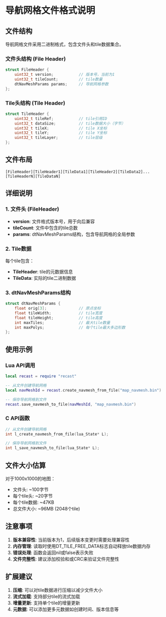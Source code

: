 # 导航网格文件格式说明

## 文件结构

导航网格文件采用二进制格式，包含文件头和tile数据集合。

### 文件头结构 (File Header)

```c
struct FileHeader {
    uint32_t version;           // 版本号，当前为1
    uint32_t tileCount;         // tile数量
    dtNavMeshParams params;     // 导航网格参数
};
```

### Tile头结构 (Tile Header)

```c
struct TileHeader {
    uint32_t tileRef;           // tile引用ID
    uint32_t dataSize;          // tile数据大小（字节）
    uint32_t tileX;             // tile X坐标
    uint32_t tileY;             // tile Y坐标  
    uint32_t tileLayer;         // tile层级
};
```

## 文件布局

```
[FileHeader][TileHeader1][TileData1][TileHeader2][TileData2]...[TileHeaderN][TileDataN]
```

## 详细说明

### 1. 文件头 (FileHeader)

- **version**: 文件格式版本号，用于向后兼容
- **tileCount**: 文件中包含的tile总数
- **params**: dtNavMeshParams结构，包含导航网格的全局参数

### 2. Tile数据

每个tile包含：
- **TileHeader**: tile的元数据信息
- **TileData**: 实际的tile二进制数据

### 3. dtNavMeshParams结构

```c
struct dtNavMeshParams {
    float orig[3];              // 原点坐标
    float tileWidth;            // tile宽度
    float tileHeight;           // tile高度
    int maxTiles;               // 最大tile数量
    int maxPolys;               // 每个tile最大多边形数
};
```

## 使用示例

### Lua API调用

```lua
local recast = require "recast"

-- 从文件创建导航网格
local navMeshId = recast.create_navmesh_from_file("map_navmesh.bin")

-- 保存导航网格到文件
recast.save_navmesh_to_file(navMeshId, "map_navmesh.bin")
```

### C API函数

```c
// 从文件创建导航网格
int l_create_navmesh_from_file(lua_State* L);

// 保存导航网格到文件  
int l_save_navmesh_to_file(lua_State* L);
```

## 文件大小估算

对于1000x1000的地图：
- 文件头: ~100字节
- 每个tile头: ~20字节
- 每个tile数据: ~47KB
- 总文件大小: ~96MB (2048个tile)

## 注意事项

1. **版本兼容性**: 当前版本为1，后续版本变更时需要处理兼容性
2. **内存管理**: 读取时使用DT_TILE_FREE_DATA标志自动释放tile数据内存
3. **错误处理**: 函数会返回nil或false表示失败
4. **文件完整性**: 建议添加校验和或CRC来验证文件完整性

## 扩展建议

1. **压缩**: 可以对tile数据进行压缩以减少文件大小
2. **流式加载**: 支持部分tile的流式加载
3. **增量更新**: 支持单个tile的增量更新
4. **元数据**: 可以添加更多元数据如创建时间、版本信息等 